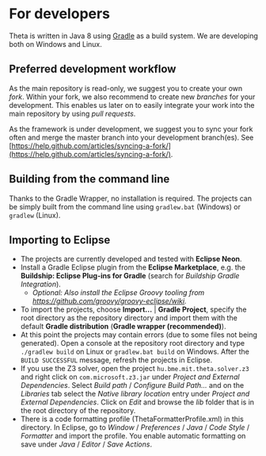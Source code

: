 # For developers

Theta is written in Java 8 using [Gradle](https://gradle.org/) as a build system. We are developing both on Windows and Linux.

## Preferred development workflow

As the main repository is read-only, we suggest you to create your own _fork_. Within your fork, we also recommend to create new _branches_ for your development. This enables us later on to easily integrate your work into the main repository by using _pull requests_.

As the framework is under development, we suggest you to sync your fork often and merge the master branch into your development branch(es). See [https://help.github.com/articles/syncing-a-fork/](https://help.github.com/articles/syncing-a-fork/).

## Building from the command line
Thanks to the Gradle Wrapper, no installation is required. The projects can be simply built from the command line using `gradlew.bat` (Windows) or `gradlew` (Linux).

## Importing to Eclipse

* The projects are currently developed and tested with **Eclipse Neon**.
* Install a Gradle Eclipse plugin from the **Eclipse Marketplace**, e.g. the **Buildship: Eclipse Plug-ins for Gradle** (search for _Buildship Gradle Integration_).
  * _Optional: Also install the Eclipse Groovy tooling from <https://github.com/groovy/groovy-eclipse/wiki>._
* To import the projects, choose **Import...** | **Gradle Project**, specify the root directory as the repository directory and import them with the default **Gradle distribution** (**Gradle wrapper (recommended)**).
* At this point the projects may contain errors (due to some files not being generated). Open a console at the repository root directory and type `./gradlew build` on Linux or `gradlew.bat build` on Windows. After the `BUILD SUCCESSFUL` message, refresh the projects in Eclipse.
* If you use the Z3 solver, open the project `hu.bme.mit.theta.solver.z3` and right click on `com.microsoft.z3.jar` under _Project and External Dependencies_. Select _Build path_ / _Configure Build Path..._ and on the _Libraries_ tab select the _Native library location_ entry under _Project and External Dependencies_. Click on _Edit_ and browse the _lib_ folder that is in the root directory of the repository.
* There is a code formatting profile (ThetaFormatterProfile.xml) in this directory. In Eclipse, go to _Window_ / _Preferences_ / _Java_ / _Code Style_ / _Formatter_ and import the profile. You enable automatic formatting on save under _Java_ / _Editor_ / _Save Actions_.